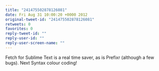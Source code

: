 ```yaml
---
title: "241475502878126081"
date: Fri Aug 31 10:00:20 +0000 2012
original-tweet-id: "241475502878126081"
retweets: 0
favorites: 0
reply-tweet-id: ""
reply-user-id: ""
reply-user-screen-name: ""
---
```

Fetch for Sublime Text is a real time saver, as is Prefixr (although a few bugs). Next Syntax colour coding!
